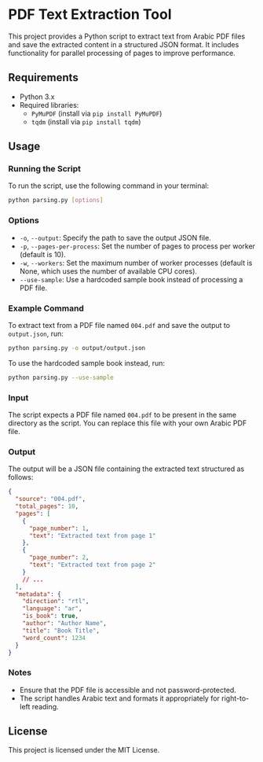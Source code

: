 # PDF Text Extraction Tool

This project provides a Python script to extract text from Arabic PDF files and save the extracted content in a structured JSON format. It includes functionality for parallel processing of pages to improve performance.

## Requirements

- Python 3.x
- Required libraries:
  - `PyMuPDF` (install via `pip install PyMuPDF`)
  - `tqdm` (install via `pip install tqdm`)

## Usage

### Running the Script

To run the script, use the following command in your terminal:

```bash
python parsing.py [options]
```

### Options

- `-o`, `--output`: Specify the path to save the output JSON file.
- `-p`, `--pages-per-process`: Set the number of pages to process per worker (default is 10).
- `-w`, `--workers`: Set the maximum number of worker processes (default is None, which uses the number of available CPU cores).
- `--use-sample`: Use a hardcoded sample book instead of processing a PDF file.

### Example Command

To extract text from a PDF file named `004.pdf` and save the output to `output.json`, run:

```bash
python parsing.py -o output/output.json
```

To use the hardcoded sample book instead, run:

```bash
python parsing.py --use-sample
```

### Input

The script expects a PDF file named `004.pdf` to be present in the same directory as the script. You can replace this file with your own Arabic PDF file.

### Output

The output will be a JSON file containing the extracted text structured as follows:

```json
{
  "source": "004.pdf",
  "total_pages": 10,
  "pages": [
    {
      "page_number": 1,
      "text": "Extracted text from page 1"
    },
    {
      "page_number": 2,
      "text": "Extracted text from page 2"
    }
    // ...
  ],
  "metadata": {
    "direction": "rtl",
    "language": "ar",
    "is_book": true,
    "author": "Author Name",
    "title": "Book Title",
    "word_count": 1234
  }
}
```

### Notes

- Ensure that the PDF file is accessible and not password-protected.
- The script handles Arabic text and formats it appropriately for right-to-left reading.

## License

This project is licensed under the MIT License.
